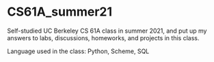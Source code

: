 # CS61A_summer21
Self-studied UC Berkeley CS 61A class in summer 2021, and put up my answers to labs, discussions, homeworks, and projects in this class.

Language used in the class: Python, Scheme, SQL
